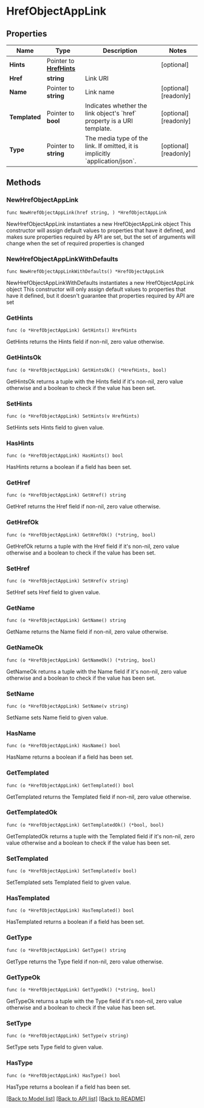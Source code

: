 # HrefObjectAppLink

## Properties

Name | Type | Description | Notes
------------ | ------------- | ------------- | -------------
**Hints** | Pointer to [**HrefHints**](HrefHints.md) |  | [optional] 
**Href** | **string** | Link URI | 
**Name** | Pointer to **string** | Link name | [optional] [readonly] 
**Templated** | Pointer to **bool** | Indicates whether the link object&#39;s &#x60;href&#x60; property is a URI template. | [optional] [readonly] 
**Type** | Pointer to **string** | The media type of the link. If omitted, it is implicitly &#x60;application/json&#x60;. | [optional] [readonly] 

## Methods

### NewHrefObjectAppLink

`func NewHrefObjectAppLink(href string, ) *HrefObjectAppLink`

NewHrefObjectAppLink instantiates a new HrefObjectAppLink object
This constructor will assign default values to properties that have it defined,
and makes sure properties required by API are set, but the set of arguments
will change when the set of required properties is changed

### NewHrefObjectAppLinkWithDefaults

`func NewHrefObjectAppLinkWithDefaults() *HrefObjectAppLink`

NewHrefObjectAppLinkWithDefaults instantiates a new HrefObjectAppLink object
This constructor will only assign default values to properties that have it defined,
but it doesn't guarantee that properties required by API are set

### GetHints

`func (o *HrefObjectAppLink) GetHints() HrefHints`

GetHints returns the Hints field if non-nil, zero value otherwise.

### GetHintsOk

`func (o *HrefObjectAppLink) GetHintsOk() (*HrefHints, bool)`

GetHintsOk returns a tuple with the Hints field if it's non-nil, zero value otherwise
and a boolean to check if the value has been set.

### SetHints

`func (o *HrefObjectAppLink) SetHints(v HrefHints)`

SetHints sets Hints field to given value.

### HasHints

`func (o *HrefObjectAppLink) HasHints() bool`

HasHints returns a boolean if a field has been set.

### GetHref

`func (o *HrefObjectAppLink) GetHref() string`

GetHref returns the Href field if non-nil, zero value otherwise.

### GetHrefOk

`func (o *HrefObjectAppLink) GetHrefOk() (*string, bool)`

GetHrefOk returns a tuple with the Href field if it's non-nil, zero value otherwise
and a boolean to check if the value has been set.

### SetHref

`func (o *HrefObjectAppLink) SetHref(v string)`

SetHref sets Href field to given value.


### GetName

`func (o *HrefObjectAppLink) GetName() string`

GetName returns the Name field if non-nil, zero value otherwise.

### GetNameOk

`func (o *HrefObjectAppLink) GetNameOk() (*string, bool)`

GetNameOk returns a tuple with the Name field if it's non-nil, zero value otherwise
and a boolean to check if the value has been set.

### SetName

`func (o *HrefObjectAppLink) SetName(v string)`

SetName sets Name field to given value.

### HasName

`func (o *HrefObjectAppLink) HasName() bool`

HasName returns a boolean if a field has been set.

### GetTemplated

`func (o *HrefObjectAppLink) GetTemplated() bool`

GetTemplated returns the Templated field if non-nil, zero value otherwise.

### GetTemplatedOk

`func (o *HrefObjectAppLink) GetTemplatedOk() (*bool, bool)`

GetTemplatedOk returns a tuple with the Templated field if it's non-nil, zero value otherwise
and a boolean to check if the value has been set.

### SetTemplated

`func (o *HrefObjectAppLink) SetTemplated(v bool)`

SetTemplated sets Templated field to given value.

### HasTemplated

`func (o *HrefObjectAppLink) HasTemplated() bool`

HasTemplated returns a boolean if a field has been set.

### GetType

`func (o *HrefObjectAppLink) GetType() string`

GetType returns the Type field if non-nil, zero value otherwise.

### GetTypeOk

`func (o *HrefObjectAppLink) GetTypeOk() (*string, bool)`

GetTypeOk returns a tuple with the Type field if it's non-nil, zero value otherwise
and a boolean to check if the value has been set.

### SetType

`func (o *HrefObjectAppLink) SetType(v string)`

SetType sets Type field to given value.

### HasType

`func (o *HrefObjectAppLink) HasType() bool`

HasType returns a boolean if a field has been set.


[[Back to Model list]](../README.md#documentation-for-models) [[Back to API list]](../README.md#documentation-for-api-endpoints) [[Back to README]](../README.md)


